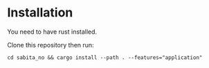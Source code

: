 # Installation

You need to have rust installed.

Clone this repository then run:

`cd sabita_no && cargo install --path . --features="application"`
